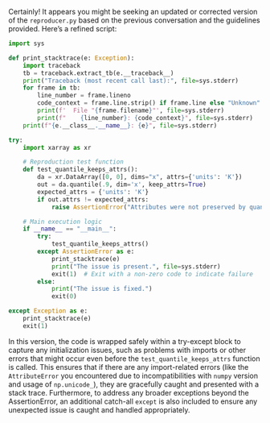 Certainly! It appears you might be seeking an updated or corrected version of the `reproducer.py` based on the previous conversation and the guidelines provided. Here’s a refined script:

```python
import sys

def print_stacktrace(e: Exception):
    import traceback
    tb = traceback.extract_tb(e.__traceback__)
    print("Traceback (most recent call last):", file=sys.stderr)
    for frame in tb:
        line_number = frame.lineno
        code_context = frame.line.strip() if frame.line else "Unknown"
        print(f'  File "{frame.filename}"', file=sys.stderr)
        print(f"    {line_number}: {code_context}", file=sys.stderr)
    print(f"{e.__class__.__name__}: {e}", file=sys.stderr)

try:
    import xarray as xr

    # Reproduction test function
    def test_quantile_keeps_attrs():
        da = xr.DataArray([0, 0], dims="x", attrs={'units': 'K'})
        out = da.quantile(.9, dim='x', keep_attrs=True)
        expected_attrs = {'units': 'K'}
        if out.attrs != expected_attrs:
            raise AssertionError("Attributes were not preserved by quantile.")

    # Main execution logic
    if __name__ == "__main__":
        try:
            test_quantile_keeps_attrs()
        except AssertionError as e:
            print_stacktrace(e)
            print("The issue is present.", file=sys.stderr)
            exit(1)  # Exit with a non-zero code to indicate failure
        else:
            print("The issue is fixed.")
            exit(0)

except Exception as e:
    print_stacktrace(e)
    exit(1)
```

In this version, the code is wrapped safely within a try-except block to capture any initialization issues, such as problems with imports or other errors that might occur even before the `test_quantile_keeps_attrs` function is called. This ensures that if there are any import-related errors (like the `AttributeError` you encountered due to incompatibilities with `numpy` version and usage of `np.unicode_`), they are gracefully caught and presented with a stack trace. Furthermore, to address any broader exceptions beyond the AssertionError, an additional catch-all `except` is also included to ensure any unexpected issue is caught and handled appropriately.